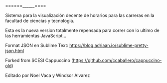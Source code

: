 ======______====

Sistema para la visualización decente de horarios para las carreras en la 
facultad de ciencias y tecnologia.

Esta es la nueva version totalmente repensada para correr con lo ultimo de las
herramientas JavaScript...

Format JSON en Sublime Text: https://blog.adriaan.io/sublime-pretty-json.html

Forked from SCESI Cappuccino (https://github.com/ccaballero/cappuccino-old)

Editado por Noel Vaca y Windsor Alvarez 




